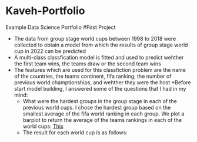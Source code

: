 # Kaveh-Portfolio
Example Data Science Portfolio
#First Project
* The data from group stage world cups between 1998 to 2018 were collected to obtain a model from which the results of group stage world cup in 2022 can be predicted
* A multi-class classfication model is fitted and used to predict wehther the first team wins, the teams draw or the second team wins
* The features which are used for this classfiction problem are the name of the countries, the teams continent, fifa ranking, the number of previous world champtionships, and wehther they were the host
*Before start model building, I answered some of the questions that I had in my mind:
  * What were the hardest groups in the group stage in each of the previous world cups. I chose the hardest group based on the smallest average of the fifa world    ranking in each group. We plot a barplot to return the average of the teams rankings in each of the world cups:
   [This](https://github.com/kaveh7293/Kaveh-Portfolio/blob/main/images/1998.png)
   [](https://github.com/kaveh7293/Kaveh-Portfolio/blob/main/images/2002.png)
   [](https://github.com/kaveh7293/Kaveh-Portfolio/blob/main/images/2006.png)
   [](https://github.com/kaveh7293/Kaveh-Portfolio/blob/main/images/2010.png)
   [](https://github.com/kaveh7293/Kaveh-Portfolio/blob/main/images/2014.png)
   [](https://github.com/kaveh7293/Kaveh-Portfolio/blob/main/images/2018.png)
  * The result for each world cup is as follows:

